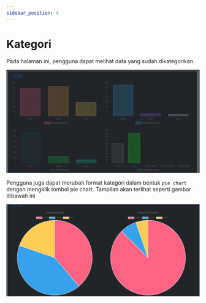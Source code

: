 ```yaml
---
sidebar_position: 4
---
```


# Kategori

Pada halaman ini, pengguna dapat melihat data yang sudah dikategorikan. 

![Kategori](../static/img/kategori.jpg)

Pengguna juga dapat merubah format kategori dalam bentuk `pie chart` dengan mengklik tombol pie chart. Tampilan akan terlihat seperti gambar dibawah ini

![pie chart](../static/img/piechart.jpg)